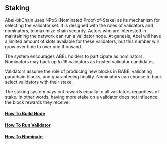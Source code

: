 ## Staking
Abel-bkChain uses NPoS (Nominated Proof-of-Stake) as its mechanism for selecting the validator set. It is designed with the roles of validators and nominators, to maximize chain security. Actors who are interested in maintaining the network can run a validator node. At genesis, Abel will have a limited amount of slots available for these validators, but this number will grow over time to over one thousand.

The system encourages ABEL holders to participate as nominators. Nominators may back up to 16 validators as trusted validator candidates.

Validators assume the role of producing new blocks in BABE, validating parachain blocks, and guaranteeing finality. Nominators can choose to back select validators with their stake.

The staking system pays out rewards equally to all validators regardless of stake. In other words, having more stake on a validator does not influence the block rewards they receive. 




#### [How To Build Node](./HOW_BUILD_ABEL_NODE.md)

#### [How To Run Validator](./HOW_TO_RUN_ABEL_VALIDATOR.md)

#### [How To Nominate](./HOW_TO_NOMINATE.md)
